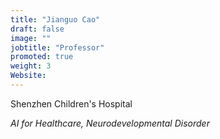```yaml
---
title: "Jianguo Cao"
draft: false
image: ""
jobtitle: "Professor"
promoted: true
weight: 3
Website:  
---
```


Shenzhen Children's Hospital

*AI for Healthcare, Neurodevelopmental Disorder*

